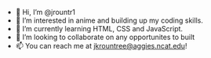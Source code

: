 - 👋 Hi, I’m @jrountr1
- 👀 I’m interested in anime and building up my coding skills.
- 🌱 I’m currently learning HTML, CSS and JavaScript.
- 💞️ I’m looking to collaborate on any opportunites to built 
- 📫 You can reach me at jkrountree@aggies.ncat.edu!


